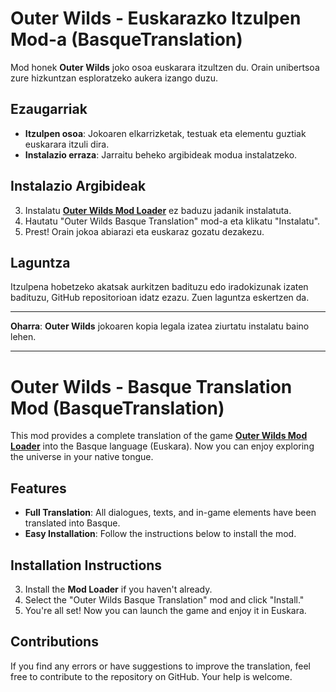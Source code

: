 # Outer Wilds - Euskarazko Itzulpen Mod-a (BasqueTranslation)

Mod honek **Outer Wilds** joko osoa euskarara itzultzen du. Orain unibertsoa zure hizkuntzan esploratzeko aukera izango duzu.

## Ezaugarriak

- **Itzulpen osoa**: Jokoaren elkarrizketak, testuak eta elementu guztiak euskarara itzuli dira.
- **Instalazio erraza**: Jarraitu beheko argibideak modua instalatzeko.

## Instalazio Argibideak

3. Instalatu [**Outer Wilds Mod Loader**](https://outerwildsmods.com/mod-manager/) ez baduzu jadanik instalatuta.
4. Hautatu "Outer Wilds Basque Translation" mod-a eta klikatu "Instalatu".
5. Prest! Orain jokoa abiarazi eta euskaraz gozatu dezakezu.

## Laguntza

Itzulpena hobetzeko akatsak aurkitzen badituzu edo iradokizunak izaten badituzu, GitHub repositorioan idatz ezazu. Zuen laguntza eskertzen da.

---

**Oharra**: **Outer Wilds** jokoaren kopia legala izatea ziurtatu instalatu baino lehen.

---


# Outer Wilds - Basque Translation Mod (BasqueTranslation)

This mod provides a complete translation of the game [**Outer Wilds Mod Loader**](https://outerwildsmods.com/mod-manager/) into the Basque language (Euskara). Now you can enjoy exploring the universe in your native tongue.

## Features

- **Full Translation**: All dialogues, texts, and in-game elements have been translated into Basque.
- **Easy Installation**: Follow the instructions below to install the mod.

## Installation Instructions

3. Install the **Mod Loader** if you haven't already.
4. Select the "Outer Wilds Basque Translation" mod and click "Install."
5. You're all set! Now you can launch the game and enjoy it in Euskara.

## Contributions

If you find any errors or have suggestions to improve the translation, feel free to contribute to the repository on GitHub. Your help is welcome.